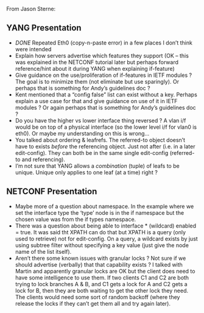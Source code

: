 From Jason Sterne:

## YANG Presentation 
- _DONE_ Repeated Eth0 (copy-n-paste error) in a few places I don’t think were intended
- Explain how servers advertise which features they support (OK – this was explained in the NETCONF tutorial later but perhaps forward reference/hint about it during YANG when explaining if-feature)
- Give guidance on the use/proliferation of if-features in IETF modules ?  The goal is to minimize them (not eliminate but use sparingly).   Or perhaps that is something for Andy’s guidelines doc ?
- Kent mentioned that a “config false” list can exist without a key.  Perhaps explain a use case for that and give guidance on use of it in IETF modules ? Or again perhaps that is something for Andy’s guidelines doc ?
- Do you have the higher vs lower interface thing reversed ?  A vlan i/f would be on top of a physical interface  (so the lower level i/f for vlan0 is eth0).  Or maybe my understanding on this is wrong…
- You talked about ordering & leafrefs.  The referred-to object doesn’t have to exists *before* the referencing object.  Just not after (i.e. in a later edit-config).  They can both be in the same single edit-config (referred-to and referencing).
- I’m not sure that YANG allows a *combination* (tuple) of leafs to be unique.  Unique only applies to one leaf (at a time) right ?
 
## NETCONF Presentation
- Maybe more of a question about namespace.  In the example where we set the interface type the ‘type’ node is in the if namespace but the chosen value was from the if types namespace.
- There was a question about being able to <edit-config> interface * (wildcard) enabled = true.  It was said tht XPATH can do that but XPATH is a query (only used to retrieve) not for edit-config.  On a query, a wildcard exists by just using subtree filter without specifying a key value (just give the node name of the list itself).
- Aren’t there some known issues with granular locks ?  Not sure if we should advertise (verbally) that that capability exists ?
I talked with Martin and apparently granular locks are OK but the client does need to have some intelligence to use them.  If two clients C1 and C2 are both trying to lock branches A & B, and C1 gets a lock for A and C2 gets a lock for B, then they are both waiting to get the other lock they need.  The clients would need some sort of random backoff (where they release the locks if they can’t get them all and try again later).
 
